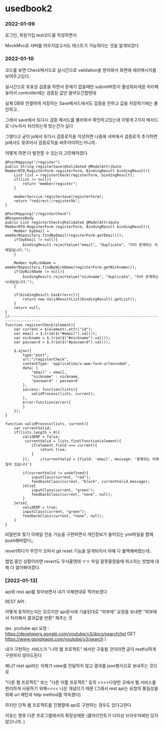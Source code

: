 # usedbook2

### 2022-01-09

로그인, 회원가입 test코드를 작성하면서 

MockMvc로 서버를 띄우지않고서도 테스트가 가능하다는 것을 알게되었다


### 2022-01-10

코드를 보면 Check메서드로 실시간으로 validation을 받아와서 화면에 에러메시지를 보여주고있다.

실시간으로 유효성 검증을 하면서 문제가 없을때만 submit버튼이 활성화되게끔 처리해놓아서 controller에는 검증된 값만 들어오긴할텐데 

실제 DB와 연결하여 저장하는 Save메서드에서도 검증을 안하고 값을 저장하기에는 불안하고.. 

그래서 save에서 또다시 검증 메서드를 불러와서 확인하고있는데 이렇게 2가지 메서드로 나누어서 처리하는게 맞는건가 싶다

그렇다고 굳이 js에서 또다시 검증로직을 작성하면 나중에 서버에서 검증로직 추가하면 js에서도 맞추어서 검증로직을 써주어야하는거니까.. 

어떻게 하면 더 발전할 수 있는지 고민해야겠다.



    @PostMapping("/register")
    public String registerSave(@Validated @ModelAttribute MemberDTO.RegisterForm registerForm, BindingResult bindingResult){
        List list = registerCheck(registerForm, bindingResult);
        if(list != null){
            return "member/register";
        }

        memberService.registerSave(registerForm);
        return "redirect:/registerOk";
    }

    @PostMapping("/registerCheck")
    @ResponseBody
    public List registerCheck(@Validated @ModelAttribute MemberDTO.RegisterForm registerForm, BindingResult bindingResult){
        Member byEmail = memberRepository.findByEmail(registerForm.getEmail());
        if(byEmail != null){
            bindingResult.rejectValue("email", "duplicate", "이미 존재하는 이메일입니다.");
        }

        Member byNickName = memberRepository.findByNickName(registerForm.getNickname());
        if(byNickName != null){
            bindingResult.rejectValue("nickname", "duplicate", "이미 존재하는 닉네임입니다.");
        }

        if(bindingResult.hasErrors()){
            return new ValidResultList(bindingResult).getList();
        }
        return null;
    }
    //------------------------------------------------------------------------------------
    function registerCheck(element){
        var current = $(element).attr("id");
        var email = $.trim($("#email").val());
        var nickname = $.trim($("#nickname").val());
        var password = $.trim($("#password").val());

        $.ajax({
            type:"post",
            url:"/registerCheck",
            contentType: 'application/x-www-form-urlencoded',
            data: {
                "email" : email,
                "nickname" : nickname,
                "password" : password
            },
            success: function(lists){
                validProcess(lists, current);
            },
            error:function(error){
            }
        });
    }

    function validProcess(lists, current){
        var currentValid;
        if(lists.length > 0){
            validENP = false;
             currentValid = lists.find(function(element){
                if(element.field === current){
                    return true;
                }
            });     //currentValid = {field: 'email', message: '중복되는 이메일이 있습니다'}

            if(currentValid != undefined){
                inputClass(current, "red");
                feedbackClass(current, "block", currentValid.message);
            }else{
                inputClass(current, "green");
                feedbackClass(current, "none", null);
            }
        }else{
            validENP = true;
            inputClass(current, "green");
            feedbackClass(current, "none", null);
        }
    }


비밀번호 찾기 이메일 전송 기능을 구현하면서 개인정보가 들어있는 yml파일을 함께 push해버렸다;;

revert하다가 무언가 꼬여서 git reset 기능을 알게되어서 아예 다 롤백해버렸는데.. 

협업 중인 상황이라면 revert도 무서울텐데 ㅜㅜ 파일 잘못올렸을때 취소하는 방법에 대해 더 알아봐야겠다.


### [2022-01-13]

api와 rest api를 찾아보면서 내가 이해한대로 적어보겠다

REST API : 

어떻게 동작하는지는 모르지만 api문서에 기술된대로 "외부에" 요청을 보내면 "외부에서 처리해서 결과값을 반환" 해주는 것

(ex. youtube api 요청 : https://developers.google.com/youtube/v3/docs/search/list   GET https://www.googleapis.com/youtube/v3/search  )



내가 구현하는 서비스가 "나의 웹 프로젝트" 에서만 구동될 것이라면 굳이 restful하게 구현하지 않아도된다

왜냐? rest api라는 자체가 view를 전달하지 않고 결과를 json형식으로 보내주는 것으로

"다른 웹 프로젝트" 또는 "다른 어플 프로젝트" 등의 >>>>다양한 곳에서 웹 서비스를 편리하게 사용하기 위해<<<< 나온 개념이기 때문 (그래서 rest api는 요청의 통일성을 위해 url 패턴과 http method를 약속했다)

하지만 단독 웹 프로젝트를 진행할때 api로 구현하는 경우도 있다고한다

이유는 향후 다른 프로그램에서의 확장성때문 (클라이언트가 더이상 브라우저에만 있지 않으니까..)





